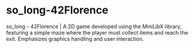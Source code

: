 # so_long-42Florence
so_long - 42Florence | A 2D game developed using the MiniLibX library, featuring a simple maze where the player must collect items and reach the exit. Emphasizes graphics handling and user interaction.
